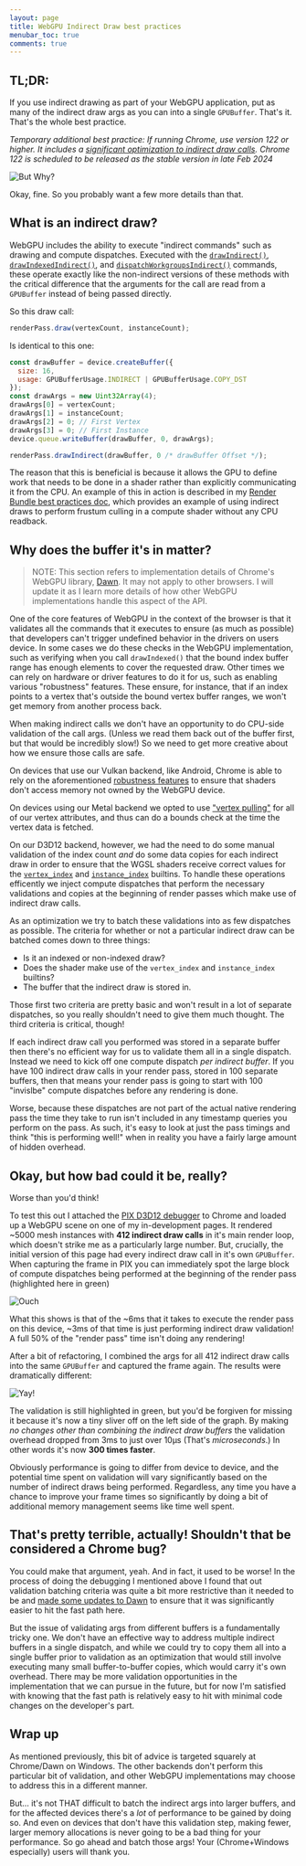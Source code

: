 ```yaml
---
layout: page
title: WebGPU Indirect Draw best practices
menubar_toc: true
comments: true
---
```


## TL;DR:

If you use indirect drawing as part of your WebGPU application, put as many of the indirect draw args as you can into a single `GPUBuffer`. That's it. That's the whole best practice.

_Temporary additional best practice: If running Chrome, use version 122 or higher. It includes a [significant optimization to indirect draw calls](https://bugs.chromium.org/p/dawn/issues/detail?id=2329). Chrome 122 is scheduled to be released as the stable version in late Feb 2024_

![But Why?](./media/butwhy.gif)

Okay, fine. So you probably want a few more details than that.

## What is an indirect draw?

WebGPU includes the ability to execute "indirect commands" such as drawing and compute dispatches. Executed with the [`drawIndirect()`](https://gpuweb.github.io/gpuweb/#dom-gpurendercommandsmixin-drawindirect), [`drawIndexedIndirect()`](https://gpuweb.github.io/gpuweb/#dom-gpurendercommandsmixin-drawindexedindirect), and [`dispatchWorkgroupsIndirect()`](https://gpuweb.github.io/gpuweb/#dom-gpucomputepassencoder-dispatchworkgroupsindirect) commands, these operate exactly like the non-indirect versions of these methods with the critical difference that the arguments for the call are read from a `GPUBuffer` instead of being passed directly.

So this draw call:

```js
renderPass.draw(vertexCount, instanceCount);
```

Is identical to this one:

```js
const drawBuffer = device.createBuffer({
  size: 16,
  usage: GPUBufferUsage.INDIRECT | GPUBufferUsage.COPY_DST
});
const drawArgs = new Uint32Array(4);
drawArgs[0] = vertexCount;
drawArgs[1] = instanceCount;
drawArgs[2] = 0; // First Vertex
drawArgs[3] = 0; // First Instance
device.queue.writeBuffer(drawBuffer, 0, drawArgs);

renderPass.drawIndirect(drawBuffer, 0 /* drawBuffer Offset */);
```

The reason that this is beneficial is because it allows the GPU to define work that needs to be done in a shader rather than explicitly communicating it from the CPU. An example of this in action is described in my [Render Bundle best practices doc](./render-bundles#indirect-draws), which provides an example of using indirect draws to perform frustum culling in a compute shader without any CPU readback.

## Why does the buffer it's in matter?

> NOTE: This section refers to implementation details of Chrome's WebGPU library, [Dawn](https://dawn.googlesource.com/dawn). It may not apply to other browsers. I will update it as I learn more details of how other WebGPU implementations handle this aspect of the API.

One of the core features of WebGPU in the context of the browser is that it validates all the commands that it executes to ensure (as much as possible) that developers can't trigger undefined behavior in the drivers on users device. In some cases we do these checks in the WebGPU implementation, such as verifying when you call `drawIndexed()` that the bound index buffer range has enough elements to cover the requested draw. Other times we can rely on hardware or driver features to do it for us, such as enabling various "robustness" features. These ensure, for instance, that if an index points to a vertex that's outside the bound vertex buffer ranges, we won't get memory from another process back.

When making indirect calls we don't have an opportunity to do CPU-side validation of the call args. (Unless we read them back out of the buffer first, but that would be incredibly slow!) So we need to get more creative about how we ensure those calls are safe.

On devices that use our Vulkan backend, like Android, Chrome is able to rely on the aforementioned [robustness features](https://registry.khronos.org/vulkan/specs/1.3-extensions/man/html/VK_EXT_robustness2.html) to ensure that shaders don't access memory not owned by the WebGPU device.

On devices using our Metal backend we opted to use ["vertex pulling"](https://www.yosoygames.com.ar/wp/2018/03/vertex-formats-part-2-fetch-vs-pull/) for all of our vertex attributes, and thus can do a bounds check at the time the vertex data is fetched.

On our D3D12 backend, however, we had the need to do some manual validation of the index count _and_ do some data copies for each indirect draw in order to ensure that the WGSL shaders receive correct values for the [`vertex_index`](https://gpuweb.github.io/gpuweb/wgsl/#vertex-index-builtin-value) and [`instance_index`](https://gpuweb.github.io/gpuweb/wgsl/#instance-index-builtin-value) builtins. To handle these operations efficently we inject compute dispatches that perform the necessary validations and copies at the beginning of render passes which make use of indirect draw calls.

As an optimization we try to batch these validations into as few dispatches as possible. The criteria for whether or not a particular indirect draw can be batched comes down to three things:

 - Is it an indexed or non-indexed draw?
 - Does the shader make use of the `vertex_index` and `instance_index` builtins?
 - The buffer that the indirect draw is stored in.

Those first two criteria are pretty basic and won't result in a lot of separate dispatches, so you really shouldn't need to give them much thought. The third criteria is critical, though!

If each indirect draw call you performed was stored in a separate buffer then there's no efficient way for us to validate them all in a single dispatch. Instead we need to kick off one compute dispatch _per indirect buffer_. If you have 100 indirect draw calls in your render pass, stored in 100 separate buffers, then that means your render pass is going to start with 100 "invislbe" compute dispatches before any rendering is done.

Worse, because these dispatches are not part of the actual native rendering pass the time they take to run isn't included in any timestamp queries you perform on the pass. As such, it's easy to look at just the pass timings and think "this is performing well!" when in reality you have a fairly large amount of hidden overhead.

## Okay, but how bad could it be, really?

Worse than you'd think!

To test this out I attached the [PIX D3D12 debugger](https://devblogs.microsoft.com/pix/) to Chrome and loaded up a WebGPU scene on one of my in-development pages. It rendered ~5000 mesh instances with **412 indirect draw calls** in it's main render loop, which doesn't strike me as a particularly large number. But, crucially, the initial version of this page had every indirect draw call in it's own `GPUBuffer`. When capturing the frame in PIX you can immediately spot the large block of compute dispatches being performed at the beginning of the render pass (highlighted here in green)

![Ouch](./media/indirect-validation-separate.png)

What this shows is that of the ~6ms that it takes to execute the render pass on this device, ~3ms of that time is just performing indirect draw validation! A full 50% of the "render pass" time isn't doing any rendering!

After a bit of refactoring, I combined the args for all 412 indirect draw calls into the same `GPUBuffer` and captured the frame again. The results were dramatically different:

![Yay!](./media/indirect-validation-combined.png)

The validation is still highlighted in green, but you'd be forgiven for missing it because it's now a tiny sliver off on the left side of the graph. By making _no changes other than combining the indirect draw buffers_ the validation overhead dropped from 3ms to just over 10μs (That's _microseconds_.) In other words it's now **300 times faster**.

Obviously performance is going to differ from device to device, and the potential time spent on validation will vary significantly based on the number of indirect draws being performed. Regardless, any time you have a chance to improve your frame times so significantly by doing a bit of additional memory management seems like time well spent.

## That's pretty terrible, actually! Shouldn't that be considered a Chrome bug?

You could make that argument, yeah. And in fact, it used to be worse! In the process of doing the debugging I mentioned above I found that out validation batching criteria was quite a bit more restrictive than it needed to be and [made some updates to Dawn](https://dawn-review.googlesource.com/c/dawn/+/170142) to ensure that it was significantly easier to hit the fast path here.

But the issue of validating args from different buffers is a fundamentally tricky one. We don't have an effective way to address multiple indirect buffers in a single dispatch, and while we could try to copy them all into a single buffer prior to validation as an optimization that would still involve executing many small buffer-to-buffer copies, which would carry it's own overhead. There may be more validation opportunities in the implementation that we can pursue in the future, but for now I'm satisfied with knowing that the fast path is relatively easy to hit with minimal code changes on the developer's part.

## Wrap up

As mentioned previously, this bit of advice is targeted squarely at Chrome/Dawn on Windows. The other backends don't perform this particular bit of validation, and other WebGPU implementations may choose to address this in a different manner.

But... it's not THAT difficult to batch the indirect args into larger buffers, and for the affected devices there's a *lot* of performance to be gained by doing so. And even on devices that don't have this validation step, making fewer, larger memory allocations is never going to be a bad thing for your performance. So go ahead and batch those args! Your (Chrome+Windows especially) users will thank you.
